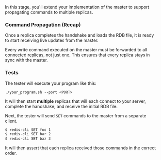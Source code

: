 In this stage, you'll extend your implementation of the master to support propagating commands to multiple replicas.

### Command Propagation (Recap)

Once a replica completes the handshake and loads the RDB file, it is ready to start receiving live updates from the master. 

Every write command executed on the master must be forwarded to all connected replicas, not just one. This ensures that every replica stays in sync with the master.

### Tests

The tester will execute your program like this:

```
./your_program.sh --port <PORT>
```

It will then start **multiple** replicas that will each connect to your server, complete the handshake, and receive the initial RDB file.

Next, the tester will send `SET` commands to the master from a separate client.

```bash
$ redis-cli SET foo 1
$ redis-cli SET bar 2
$ redis-cli SET baz 3
```

It will then assert that each replica received those commands in the correct order.
